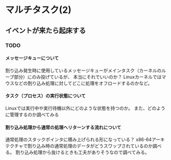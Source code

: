 # マルチタスク(2)

## イベントが来たら起床する

### TODO

#### メッセージキューについて

割り込み発生時に使用しているメッセージキューがメインタスク（カーネルのループ部分）にのみ投げているが、
本当にそれでいいのか？
Linuxカーネルではマウスなどの割り込み処理に対してどこに処理をオフロードするのかなど。

#### タスク（プロセス）の実行状態について

Linuxでは実行中や実行待機以外にどのような状態を持つのか。
また、どのように管理するのか調べてみる

#### 割り込み処理から通常の処理へリターンする流れについて

通常処理のスタックポインタに積み上げられる形になっている？
x86-64アーキテクチャで割り込み時の通常処理のデータがどうスワップされているのか調べる。
割り込み処理から抜けるときも工夫がありそうなので調べてみる。